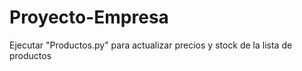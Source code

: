 # Proyecto-Empresa
Ejecutar "Productos.py" para actualizar precios y stock de la lista de productos
